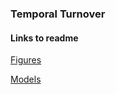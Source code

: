 ### Temporal Turnover

#### Links to readme
[Figures](https://github.com/mattocci27/TurnoverBCImain/blob/master/ModelCode/MODEL.md)

[Models](https://github.com/mattocci27/TurnoverBCImain/blob/master/FigCode/FIG.md)
